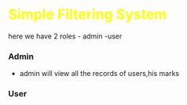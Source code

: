 <h1 style="color:yellow">Simple Filtering System</h1>
    here we have 2 roles
        - admin
        -user

### Admin
- admin will view all the records of users,his marks
### User